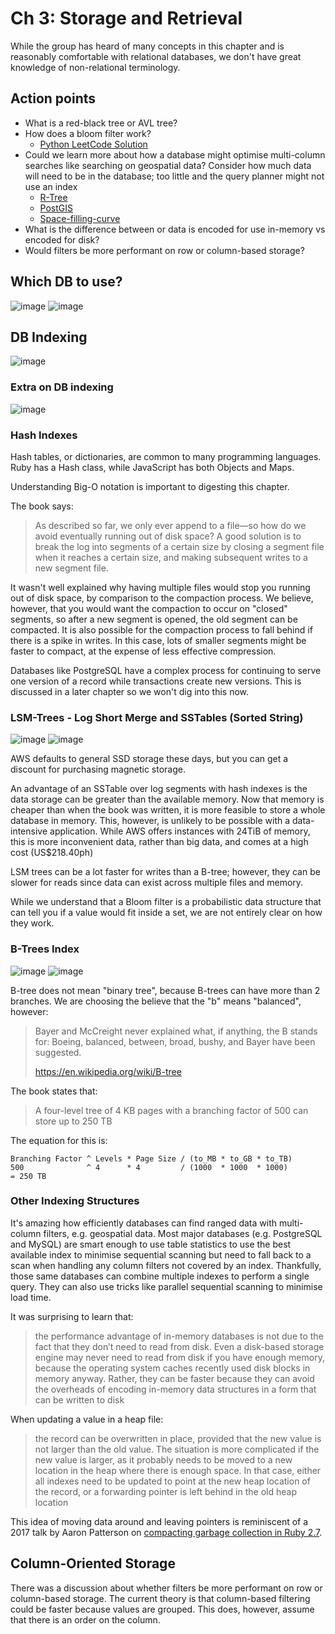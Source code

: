 # Ch 3: Storage and Retrieval

While the group has heard of many concepts in this chapter and is reasonably comfortable with relational databases, we don't have great knowledge of non-relational terminology.
## Action points

- What is a red-black tree or AVL tree?
- How does a bloom filter work?
  - [Python LeetCode Solution](https://leetcode.com/problems/missing-number/solutions/1637159/python-solution-using-bloom-filters-cheeky-but-ultimately-a-good-learning-exercise/)
- Could we learn more about how a database might optimise multi-column searches like searching on geospatial data? Consider how much data will need to be in the database; too little and the query planner might not use an index
  - [R-Tree](https://en.wikipedia.org/wiki/R%2A-tree)
  - [PostGIS](https://postgis.net/)
  - [Space-filling-curve](https://en.wikipedia.org/wiki/Space-filling_curve)
- What is the difference between or data is encoded for use in-memory vs encoded for disk?
- Would filters be more performant on row or column-based storage?

## Which DB to use?

![image](https://github.com/friendlyantz/friendlyantz/assets/70934030/b3455ff3-42e6-450a-819a-ce5edc4cd7c5)
![image](https://github.com/friendlyantz/friendlyantz/assets/70934030/de80ac88-b499-46cd-af09-8a718ccbb684)

## DB Indexing

![image](https://github.com/friendlyantz/friendlyantz/assets/70934030/e8744b3d-5485-4ea7-b869-817f1f6feecf)

### Extra on DB indexing

![image](https://github.com/friendlyantz/friendlyantz/assets/70934030/52d50a5b-6002-417f-a5c7-13170ee35906)

### Hash Indexes

Hash tables, or dictionaries, are common to many programming languages. Ruby has a Hash class, while JavaScript has both Objects and Maps.

Understanding Big-O notation is important to digesting this chapter.

The book says:
> As described so far, we only ever append to a file—so how do we avoid eventually running out of disk space? A good solution is to break the log into segments of a certain size by closing a segment file when it reaches a certain size, and making subsequent writes to a new segment file.

It wasn't well explained why having multiple files would stop you running out of disk space, by comparison to the compaction process. We believe, however, that you would want the compaction to occur on "closed" segments, so after a new segment is opened, the old segment can be compacted. It is also possible for the compaction process to fall behind if there is a spike in writes. In this case, lots of smaller segments might be faster to compact, at the expense of less effective compression.

Databases like PostgreSQL have a complex process for continuing to serve one version of a record while transactions create new versions. This is discussed in a later chapter so we won't dig into this now.

### LSM-Trees - Log Short Merge and SSTables (Sorted String)

![image](https://github.com/friendlyantz/friendlyantz/assets/70934030/0c5937b2-c89b-4564-87ae-6ae10fa2f9db)
![image](https://github.com/friendlyantz/friendlyantz/assets/70934030/db580ed1-d2c1-4d95-a312-3045309e8148)

AWS defaults to general SSD storage these days, but you can get a discount for purchasing magnetic storage.

An advantage of an SSTable over log segments with hash indexes is the data storage can be greater than the available memory. Now that memory is cheaper than when the book was written, it is more feasible to store a whole database in memory. This, however, is unlikely to be possible with a data-intensive application. While AWS offers instances with 24TiB of memory, this is more inconvenient data, rather than big data, and comes at a high cost (US$218.40ph)

LSM trees can be a lot faster for writes than a B-tree; however, they can be slower for reads since data can exist across multiple files and memory.

While we understand that a Bloom filter is a probabilistic data structure that can tell you if a value would fit inside a set, we are not entirely clear on how they work.

### B-Trees Index

![image](https://github.com/friendlyantz/friendlyantz/assets/70934030/b2b28fd5-2dc6-4c49-894f-5886eb5dc3a4)
![image](https://github.com/friendlyantz/friendlyantz/assets/70934030/b8b07f34-56ca-46bc-b09b-3b4b1104dbcf)

B-tree does not mean "binary tree", because B-trees can have more than 2 branches. We are choosing the believe that the "b" means "balanced", however:
> Bayer and McCreight never explained what, if anything, the B stands for: Boeing, balanced, between, broad, bushy, and Bayer have been suggested.
>
> https://en.wikipedia.org/wiki/B-tree

The book states that:
> A four-level tree of 4 KB pages with a branching factor of 500 can store up to 250 TB

The equation for this is:
```
Branching Factor ^ Levels * Page Size / (to_MB * to_GB * to_TB)
500              ^ 4      * 4         / (1000  * 1000  * 1000)
= 250 TB
```

### Other Indexing Structures

It's amazing how efficiently databases can find ranged data with multi-column filters, e.g. geospatial data. Most major databases (e.g. PostgreSQL and MySQL) are smart enough to use table statistics to use the best available index to minimise sequential scanning but need to fall back to a scan when handling any column filters not covered by an index. Thankfully, those same databases can combine multiple indexes to perform a single query. They can also use tricks like parallel sequential scanning to minimise load time.

It was surprising to learn that:
> the performance advantage of in-memory databases is not due to the fact that they don’t need to read from disk. Even a disk-based storage engine may never need to read from disk if you have enough memory, because the operating system caches recently used disk blocks in memory anyway. Rather, they can be faster because they can avoid the overheads of encoding in-memory data structures in a form that can be written to disk

When updating a value in a heap file:
> the record can be overwritten in place, provided that the new value is not larger than the old value. The situation is more complicated if the new value is larger, as it probably needs to be moved to a new location in the heap where there is enough space. In that case, either all indexes need to be updated to point at the new heap location of the record, or a forwarding pointer is left behind in the old heap location

This idea of moving data around and leaving pointers is reminiscent of a 2017 talk by Aaron Patterson on [compacting garbage collection in Ruby 2.7](https://youtu.be/8Q7M513vewk?t=1267).

## Column-Oriented Storage

There was a discussion about whether filters be more performant on row or column-based storage. The current theory is that column-based filtering could be faster because values are grouped. This does, however, assume that there is an order on the column.
